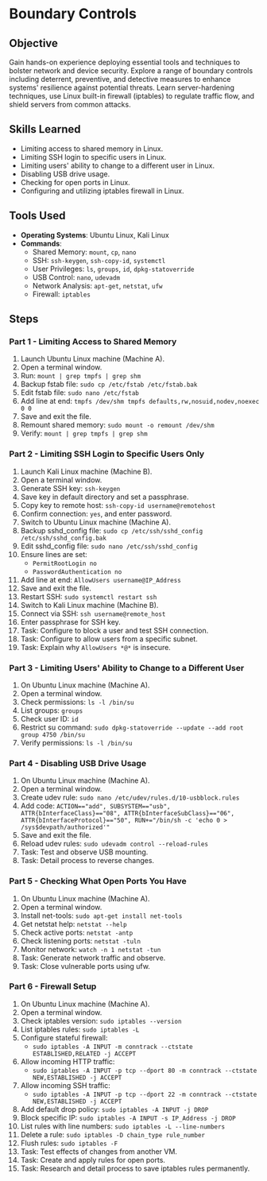 # Boundary Controls

## Objective
Gain hands-on experience deploying essential tools and techniques to bolster network and device security. Explore a range of boundary controls including deterrent, preventive, and detective measures to enhance systems' resilience against potential threats. Learn server-hardening techniques, use Linux built-in firewall (iptables) to regulate traffic flow, and shield servers from common attacks.

## Skills Learned
- Limiting access to shared memory in Linux.
- Limiting SSH login to specific users in Linux.
- Limiting users' ability to change to a different user in Linux.
- Disabling USB drive usage.
- Checking for open ports in Linux.
- Configuring and utilizing iptables firewall in Linux.

## Tools Used
- **Operating Systems**: Ubuntu Linux, Kali Linux
- **Commands**:
  - Shared Memory: `mount`, `cp`, `nano`
  - SSH: `ssh-keygen`, `ssh-copy-id`, `systemctl`
  - User Privileges: `ls`, `groups`, `id`, `dpkg-statoverride`
  - USB Control: `nano`, `udevadm`
  - Network Analysis: `apt-get`, `netstat`, `ufw`
  - Firewall: `iptables`

## Steps

### Part 1 - Limiting Access to Shared Memory
1. Launch Ubuntu Linux machine (Machine A).
2. Open a terminal window.
3. Run: `mount | grep tmpfs | grep shm`
4. Backup fstab file: `sudo cp /etc/fstab /etc/fstab.bak`
5. Edit fstab file: `sudo nano /etc/fstab`
6. Add line at end: `tmpfs /dev/shm tmpfs defaults,rw,nosuid,nodev,noexec 0 0`
7. Save and exit the file.
8. Remount shared memory: `sudo mount -o remount /dev/shm`
9. Verify: `mount | grep tmpfs | grep shm`

### Part 2 - Limiting SSH Login to Specific Users Only
1. Launch Kali Linux machine (Machine B).
2. Open a terminal window.
3. Generate SSH key: `ssh-keygen`
4. Save key in default directory and set a passphrase.
5. Copy key to remote host: `ssh-copy-id username@remotehost`
6. Confirm connection: `yes`, and enter password.
7. Switch to Ubuntu Linux machine (Machine A).
8. Backup sshd_config file: `sudo cp /etc/ssh/sshd_config /etc/ssh/sshd_config.bak`
9. Edit sshd_config file: `sudo nano /etc/ssh/sshd_config`
10. Ensure lines are set:
    - `PermitRootLogin no`
    - `PasswordAuthentication no`
11. Add line at end: `AllowUsers username@IP_Address`
12. Save and exit the file.
13. Restart SSH: `sudo systemctl restart ssh`
14. Switch to Kali Linux machine (Machine B).
15. Connect via SSH: `ssh username@remote_host`
16. Enter passphrase for SSH key.
17. Task: Configure to block a user and test SSH connection.
18. Task: Configure to allow users from a specific subnet.
19. Task: Explain why `AllowUsers *@*` is insecure.

### Part 3 - Limiting Users' Ability to Change to a Different User
1. On Ubuntu Linux machine (Machine A).
2. Open a terminal window.
3. Check permissions: `ls -l /bin/su`
4. List groups: `groups`
5. Check user ID: `id`
6. Restrict su command: `sudo dpkg-statoverride --update --add root group 4750 /bin/su`
7. Verify permissions: `ls -l /bin/su`

### Part 4 - Disabling USB Drive Usage
1. On Ubuntu Linux machine (Machine A).
2. Open a terminal window.
3. Create udev rule: `sudo nano /etc/udev/rules.d/10-usbblock.rules`
4. Add code: `ACTION=="add", SUBSYSTEM=="usb", ATTR{bInterfaceClass}=="08", ATTR{bInterfaceSubClass}=="06", ATTR{bInterfaceProtocol}=="50", RUN+="/bin/sh -c 'echo 0 > /sys$devpath/authorized'"`
5. Save and exit the file.
6. Reload udev rules: `sudo udevadm control --reload-rules`
7. Task: Test and observe USB mounting.
8. Task: Detail process to reverse changes.

### Part 5 - Checking What Open Ports You Have
1. On Ubuntu Linux machine (Machine A).
2. Open a terminal window.
3. Install net-tools: `sudo apt-get install net-tools`
4. Get netstat help: `netstat --help`
5. Check active ports: `netstat -antp`
6. Check listening ports: `netstat -tuln`
7. Monitor network: `watch -n 1 netstat -tun`
8. Task: Generate network traffic and observe.
9. Task: Close vulnerable ports using ufw.

### Part 6 - Firewall Setup
1. On Ubuntu Linux machine (Machine A).
2. Open a terminal window.
3. Check iptables version: `sudo iptables --version`
4. List iptables rules: `sudo iptables -L`
5. Configure stateful firewall:
   - `sudo iptables -A INPUT -m conntrack --ctstate ESTABLISHED,RELATED -j ACCEPT`
6. Allow incoming HTTP traffic:
   - `sudo iptables -A INPUT -p tcp --dport 80 -m conntrack --ctstate NEW,ESTABLISHED -j ACCEPT`
7. Allow incoming SSH traffic:
   - `sudo iptables -A INPUT -p tcp --dport 22 -m conntrack --ctstate NEW,ESTABLISHED -j ACCEPT`
8. Add default drop policy: `sudo iptables -A INPUT -j DROP`
9. Block specific IP: `sudo iptables -A INPUT -s IP_Address -j DROP`
10. List rules with line numbers: `sudo iptables -L --line-numbers`
11. Delete a rule: `sudo iptables -D chain_type rule_number`
12. Flush rules: `sudo iptables -F`
13. Task: Test effects of changes from another VM.
14. Task: Create and apply rules for open ports.
15. Task: Research and detail process to save iptables rules permanently.
